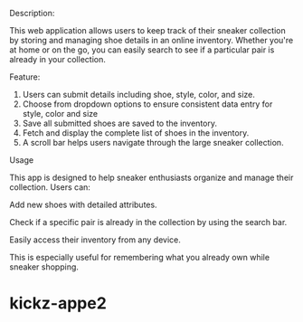 Description:

This web application allows users to keep track of their sneaker collection by storing and managing shoe details in an online inventory. Whether you're at home or on the go, you can easily search to see if a particular pair is already in your collection.

Feature:

1. Users can submit details including shoe, style, color, and size.
2. Choose from dropdown options to ensure consistent data entry for style, color and size
3. Save all submitted shoes are saved to the inventory.
4. Fetch and display the complete list of shoes in the inventory.
5. A scroll bar helps users navigate through the large sneaker collection.

Usage

This app is designed to help sneaker enthusiasts organize and manage their collection. Users can:

Add new shoes with detailed attributes.

Check if a specific pair is already in the collection by using the search bar.

Easily access their inventory from any device.

This is especially useful for remembering what you already own while sneaker shopping.

# kickz-appe2
